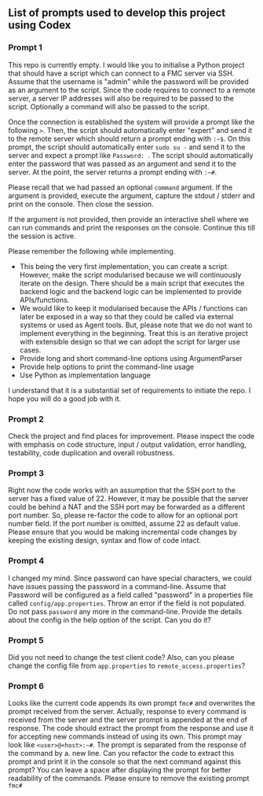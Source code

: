 ## List of prompts used to develop this project using Codex

### Prompt 1
This repo is currently empty. I would like you to initialise a Python project that should have a script which can connect to a FMC server via SSH. Assume that the username is "admin" while the password will be provided as an argument to the script. Since the code requires to connect to a remote server, a server IP addresses will also be required to be passed to the script. Optionally a command will also be passed to the script.

Once the connection is established the system will provide a prompt like the following ```>```. Then, the script should automatically enter "expert" and send it to the remote server which should return a prompt ending with ```:~$```. On this prompt, the script should automatically enter ```sudo su -``` and send it to the server and expect a prompt like ```Password: ```. The script should automatically enter the password that was passed as an argument and send it to the server. At the point, the server returns a prompt ending with ```:~#```.

Please recall that we had passed an optional ```command``` argument. If the argument is provided, execute the argument, capture the stdout / stderr and print on the console. Then close the session.

If the argument is not provided, then provide an interactive shell where we can run commands and print the responses on the console. Continue this till the session is active.

Please remember the following while implementing.
* This being the very first implementation, you can create a script. However, make the script modularised because we will continuously iterate on the design. There should be a main script that executes the backend logic and the backend logic can be implemented to provide APIs/functions.
* We would like to keep it modularised because the APIs / functions can later be exposed in a way so that they could be called via external systems or used as Agent tools. But, please note that we do not want to implement everything in the beginning. Treat this is an iterative project with extensible design so that we can adopt the script for larger use cases.
* Provide long and short command-line options using ArgumentParser
* Provide help options to print the command-line usage
* Use Python as implementation language

I understand that it is a substantial set of requirements to initiate the repo. I hope you will do a good job with it.

### Prompt 2
Check the project and find places for improvement. Please inspect the code with emphasis on code structure, input / output validation, error handling, testability, code duplication and overall robustness.

### Prompt 3
Right now the code works with an assumption that the SSH port to the server has a fixed value of 22. However, it may be possible that the server could be behind a NAT and the SSH port may be forwarded as a different port number. So, please re-factor the code to allow for an optional port number field. If the port number is omitted, assume 22 as default value. Please ensure that you would be making incremental code changes by keeping the existing design, syntax and flow of code intact.

### Prompt 4
I changed my mind. Since password can have special characters, we could have issues passing the password in a command-line. Assume that Password will be configured as a field called "password" in a properties file called ```config/app.properties```. Throw an error if the field is not populated. Do not pass ```password``` any more in the command-line. Provide the details about the config in the help option of the script. Can you do it?

### Prompt 5
Did you not need to change the test client code? Also, can you please change the config file from ```app.properties``` to ```remote_access.properties```?

### Prompt 6
Looks like the current code appends its own prompt ```fmc#``` and overwrites the prompt received from the server. Actually, response to every command is received from the server and the server prompt is appended at the end of response. The code should extract the prompt from the response and use it for accepting new commands instead of using its own. This prompt may look like ```<user>@<host>:~#```. The prompt is separated from the response of the command by a. new line. Can you refactor the code to extract this prompt and print it in the console so that the next command against this prompt? You can leave a space after displaying the prompt for better readability of the commands. Please ensure to remove the existing prompt ```fmc#```


